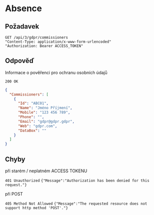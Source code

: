 # Absence

## Požadavek
```
GET /api/3/gdpr/commissioners
"Content-Type: application/x-www-form-urlencoded"
"Authorization: Bearer ACCESS_TOKEN"
```

## Odpověď

Informace o pověřenci pro ochranu osobních údajů

```200 OK```
``` json
{
  "Commissioners": [
    {
      "Id": "ABC01",
      "Name": "Jméno Příjmení",
      "Mobile": "123 456 789",
      "Phone": "",
      "Email": "gdpr@gdpr.gdpr",
      "Web": "gdpr.com",
      "DataBox": ""
    }
  ]
}
```

## Chyby

při starém / neplatném ACCESS TOKENU

```401 Unauthorized```
```{"Message":"Authorization has been denied for this request."}```

při POST

```405 Method Not Allowed```
```{"Message":"The requested resource does not support http method 'POST'."} ```




